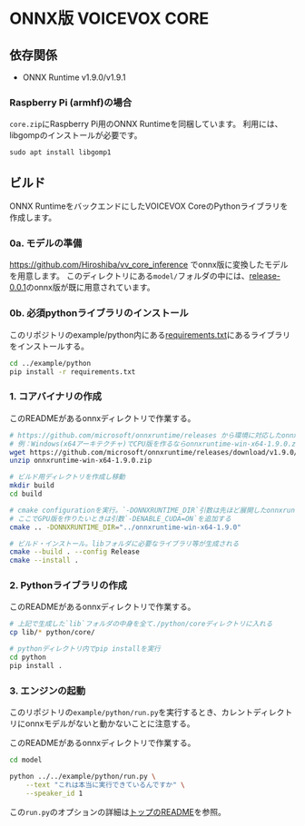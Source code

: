 # ONNX版 VOICEVOX CORE

## 依存関係

- ONNX Runtime v1.9.0/v1.9.1

### Raspberry Pi (armhf)の場合

`core.zip`にRaspberry Pi用のONNX Runtimeを同梱しています。
利用には、libgompのインストールが必要です。

```shell
sudo apt install libgomp1
```

## ビルド

ONNX RuntimeをバックエンドにしたVOICEVOX CoreのPythonライブラリを作成します。

### 0a. モデルの準備
https://github.com/Hiroshiba/vv_core_inference でonnx版に変換したモデルを用意します。
このディレクトリにある`model/`フォルダの中には、[release-0.0.1](https://github.com/Hiroshiba/vv_core_inference/releases/tag/0.0.1)のonnx版が既に用意されています。

### 0b. 必須pythonライブラリのインストール
このリポジトリのexample/python内にある[requirements.txt](../example/python/requirements.txt)にあるライブラリをインストールする。

```bash
cd ../example/python
pip install -r requirements.txt
```

### 1. コアバイナリの作成
このREADMEがあるonnxディレクトリで作業する。

```bash
# https://github.com/microsoft/onnxruntime/releases から環境に対応したonnxruntimeをダウンロードし展開する。
# 例：Windows(x64アーキテクチャ)でCPU版を作るならonnxruntime-win-x64-1.9.0.zip
wget https://github.com/microsoft/onnxruntime/releases/download/v1.9.0/onnxruntime-win-x64-1.9.0.zip
unzip onnxruntime-win-x64-1.9.0.zip

# ビルド用ディレクトリを作成し移動
mkdir build
cd build

# cmake configurationを実行。`-DONNXRUNTIME_DIR`引数は先ほど展開したonnxruntimeへのパスを指定する
# ここでGPU版を作りたいときは引数`-DENABLE_CUDA=ON`を追加する
cmake .. -DONNXRUNTIME_DIR="../onnxruntime-win-x64-1.9.0"

# ビルド・インストール。libフォルダに必要なライブラリ等が生成される
cmake --build . --config Release
cmake --install .
```

### 2. Pythonライブラリの作成
このREADMEがあるonnxディレクトリで作業する。

```bash
# 上記で生成した`lib`フォルダの中身を全て./python/coreディレクトリに入れる
cp lib/* python/core/

# pythonディレクトリ内でpip installを実行
cd python
pip install .
```

### 3. エンジンの起動
このリポジトリの`example/python/run.py`を実行するとき、カレントディレクトリにonnxモデルがないと動かないことに注意する。

このREADMEがあるonnxディレクトリで作業する。
```bash
cd model

python ../../example/python/run.py \
    --text "これは本当に実行できているんですか" \
    --speaker_id 1
```

この`run.py`のオプションの詳細は[トップのREADME](../README.md)を参照。
